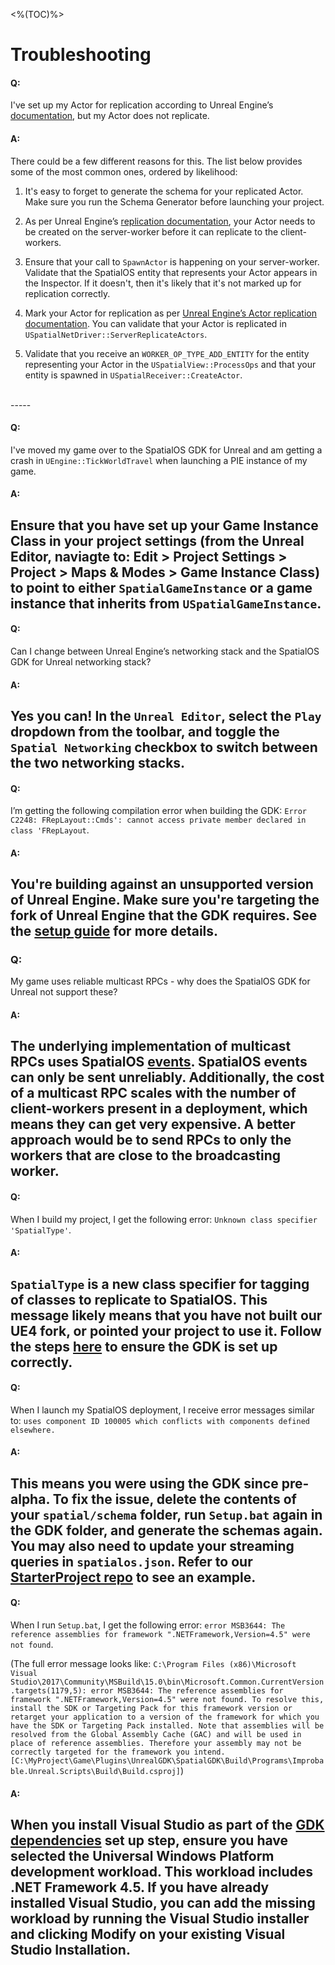 <%(TOC)%>
# Troubleshooting

#### Q:
I've set up my Actor for replication according to Unreal Engine’s [documentation](https://docs.unrealengine.com/en-us/Gameplay/Networking/Actors), but my Actor does not replicate.

#### A:
There could be a few different reasons for this. The list below provides some of the most common ones, ordered by likelihood:

1. It's easy to forget to generate the schema for your replicated Actor. Make sure you run the Schema Generator before launching your project.

1. As per Unreal Engine’s [replication documentation](https://docs.unrealengine.com/en-us/Gameplay/Networking/Actors), your Actor needs to be created on the server-worker before it can replicate to the client-workers.

1. Ensure that your call to `SpawnActor` is happening on your server-worker.<br/>
Validate that the SpatialOS entity that represents your Actor appears in the Inspector. If it doesn't, then it's likely that it's not marked up for replication correctly.

1. Mark your Actor for replication as per [Unreal Engine’s Actor replication documentation](https://docs.unrealengine.com/en-us/Gameplay/Networking/Actors). You can validate that your Actor is replicated in `USpatialNetDriver::ServerReplicateActors`.

1. Validate that you receive an `WORKER_OP_TYPE_ADD_ENTITY` for the entity representing your Actor in the `USpatialView::ProcessOps` and that your entity is spawned in `USpatialReceiver::CreateActor`.

<br/>
-----

#### Q: 
I've moved my game over to the SpatialOS GDK for Unreal and am getting a crash in `UEngine::TickWorldTravel` when launching a PIE instance of my game.

#### A:
Ensure that you have set up your Game Instance Class in your project settings (from the Unreal Editor, naviagte to: **Edit** > **Project Settings** > **Project** > **Maps & Modes** > **Game Instance Class**) to point to either `SpatialGameInstance` or a game instance that inherits from `USpatialGameInstance`.
<br/>
-----

#### Q:
Can I change between Unreal Engine’s networking stack and the SpatialOS GDK for Unreal networking stack?

#### A:
Yes you can! In the `Unreal Editor`, select the `Play` dropdown from the toolbar, and toggle the `Spatial Networking` checkbox to switch between the two networking stacks.
<br/>
-----

#### Q: 
I’m getting the following compilation error when building the GDK: `Error C2248: FRepLayout::Cmds': cannot access private member declared in class 'FRepLayout`.

#### A: 
You're building against an unsupported version of Unreal Engine. Make sure you're targeting the fork of Unreal Engine that the GDK requires. See the [setup guide]({{urlRoot}}/content/get-started/dependencies) for more details.
<br/>
-----

### Q: 
My game uses reliable multicast RPCs - why does the SpatialOS GDK for Unreal not support these?

#### A: 
The underlying implementation of multicast RPCs uses SpatialOS [events](https://docs.improbable.io/reference/latest/shared/glossary#event). SpatialOS events can only be sent unreliably. Additionally, the cost of a multicast RPC scales with the number of client-workers present in a deployment, which means they can get very expensive. A better approach would be to send RPCs to only the workers that are close to the broadcasting worker.
<br/>
-----

#### Q: 
When I build my project, I get the following error: `Unknown class specifier 'SpatialType'`.

#### A: 
`SpatialType` is a new class specifier for tagging of classes to replicate to SpatialOS. This message likely means that you have not built our UE4 fork, or pointed your project to use it. Follow the steps [here]({{urlRoot}}/content/get-started/introduction) to ensure the GDK is set up correctly.
<br/>
-----

#### Q:  
When I launch my SpatialOS deployment, I receive error messages similar to: `uses component ID 100005 which conflicts with components defined elsewhere.`

#### A:  
This means you were using the GDK since pre-alpha. To fix the issue, delete the contents of your `spatial/schema` folder, run `Setup.bat` again in the GDK folder, and generate the schemas again. You may also need to update your streaming queries in `spatialos.json`. Refer to our [StarterProject repo](https://github.com/spatialos/UnrealGDKStarterProject) to see an example.
<br/>
-----

#### Q:
When I run `Setup.bat`, I get the following error: `error MSB3644: The reference assemblies for framework ".NETFramework,Version=4.5" were not found`.

(The full error message looks like:
`C:\Program Files (x86)\Microsoft Visual Studio\2017\Community\MSBuild\15.0\bin\Microsoft.Common.CurrentVersion.targets(1179,5): error MSB3644: The reference assemblies for framework ".NETFramework,Version=4.5" were not found. To resolve this, install the SDK or Targeting Pack for this framework version or retarget your application to a version of the framework for which you have the SDK or Targeting Pack installed. Note that assemblies will be resolved from the Global Assembly Cache (GAC) and will be used in place of reference assemblies. Therefore your assembly may not be correctly targeted for the framework you intend. [C:\MyProject\Game\Plugins\UnrealGDK\SpatialGDK\Build\Programs\Improbable.Unreal.Scripts\Build\Build.csproj]`)

#### A:
When you install Visual Studio as part of the [GDK dependencies]({{urlRoot}}/content/get-started/dependencies) set up step, ensure you have selected the **Universal Windows Platform development** workload. This workload includes .NET Framework 4.5. If you have already installed Visual Studio, you can add the missing workload by running the Visual Studio installer and clicking **Modify** on your existing Visual Studio Installation. 
<br/>
-----
